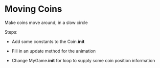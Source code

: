 # Moving Coins

Make coins move around, in a slow circle

Steps:

- Add some constants to the Coin.__init__

- Fill in an update method for the animation

- Change MyGame.__init__ for loop to supply some coin
  position information
